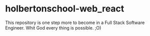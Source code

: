 # holbertonschool-web_react

This repository is one step more to become in a Full Stack Software Engineer. Whit God every thing is possible. ;O)
